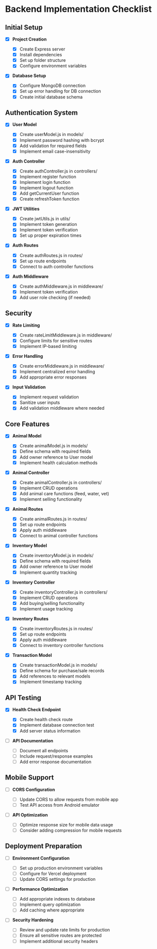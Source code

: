 # Backend Implementation Checklist

## Initial Setup

- [x] **Project Creation**

  - [x] Create Express server
  - [x] Install dependencies
  - [x] Set up folder structure
  - [x] Configure environment variables

- [x] **Database Setup**
  - [x] Configure MongoDB connection
  - [x] Set up error handling for DB connection
  - [x] Create initial database schema

## Authentication System

- [x] **User Model**

  - [x] Create userModel.js in models/
  - [x] Implement password hashing with bcrypt
  - [x] Add validation for required fields
  - [x] Implement email case-insensitivity

- [x] **Auth Controller**

  - [x] Create authController.js in controllers/
  - [x] Implement register function
  - [x] Implement login function
  - [x] Implement logout function
  - [x] Add getCurrentUser function
  - [x] Create refreshToken function

- [x] **JWT Utilities**

  - [x] Create jwtUtils.js in utils/
  - [x] Implement token generation
  - [x] Implement token verification
  - [x] Set up proper expiration times

- [x] **Auth Routes**

  - [x] Create authRoutes.js in routes/
  - [x] Set up route endpoints
  - [x] Connect to auth controller functions

- [x] **Auth Middleware**
  - [x] Create authMiddleware.js in middleware/
  - [x] Implement token verification
  - [x] Add user role checking (if needed)

## Security

- [x] **Rate Limiting**

  - [x] Create rateLimitMiddleware.js in middleware/
  - [x] Configure limits for sensitive routes
  - [x] Implement IP-based limiting

- [x] **Error Handling**

  - [x] Create errorMiddleware.js in middleware/
  - [x] Implement centralized error handling
  - [x] Add appropriate error responses

- [x] **Input Validation**
  - [x] Implement request validation
  - [x] Sanitize user inputs
  - [x] Add validation middleware where needed

## Core Features

- [x] **Animal Model**

  - [x] Create animalModel.js in models/
  - [x] Define schema with required fields
  - [x] Add owner reference to User model
  - [x] Implement health calculation methods

- [x] **Animal Controller**

  - [x] Create animalController.js in controllers/
  - [x] Implement CRUD operations
  - [x] Add animal care functions (feed, water, vet)
  - [x] Implement selling functionality

- [x] **Animal Routes**

  - [x] Create animalRoutes.js in routes/
  - [x] Set up route endpoints
  - [x] Apply auth middleware
  - [x] Connect to animal controller functions

- [x] **Inventory Model**

  - [x] Create inventoryModel.js in models/
  - [x] Define schema with required fields
  - [x] Add owner reference to User model
  - [x] Implement quantity tracking

- [x] **Inventory Controller**

  - [x] Create inventoryController.js in controllers/
  - [x] Implement CRUD operations
  - [x] Add buying/selling functionality
  - [x] Implement usage tracking

- [x] **Inventory Routes**

  - [x] Create inventoryRoutes.js in routes/
  - [x] Set up route endpoints
  - [x] Apply auth middleware
  - [x] Connect to inventory controller functions

- [x] **Transaction Model**
  - [x] Create transactionModel.js in models/
  - [x] Define schema for purchase/sale records
  - [x] Add references to relevant models
  - [x] Implement timestamp tracking

## API Testing

- [x] **Health Check Endpoint**

  - [x] Create health check route
  - [x] Implement database connection test
  - [x] Add server status information

- [ ] **API Documentation**
  - [ ] Document all endpoints
  - [ ] Include request/response examples
  - [ ] Add error response documentation

## Mobile Support

- [ ] **CORS Configuration**

  - [ ] Update CORS to allow requests from mobile app
  - [ ] Test API access from Android emulator

- [ ] **API Optimization**
  - [ ] Optimize response size for mobile data usage
  - [ ] Consider adding compression for mobile requests

## Deployment Preparation

- [ ] **Environment Configuration**

  - [ ] Set up production environment variables
  - [ ] Configure for Vercel deployment
  - [ ] Update CORS settings for production

- [ ] **Performance Optimization**

  - [ ] Add appropriate indexes to database
  - [ ] Implement query optimization
  - [ ] Add caching where appropriate

- [ ] **Security Hardening**
  - [ ] Review and update rate limits for production
  - [ ] Ensure all sensitive routes are protected
  - [ ] Implement additional security headers

